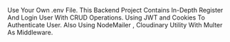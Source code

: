 Use Your Own .env File.
This Backend Project Contains In-Depth Register And Login User With CRUD Operations.
Using JWT and Cookies To Authenticate User.
Also Using NodeMailer , Cloudinary Utility With Multer As Middleware.
